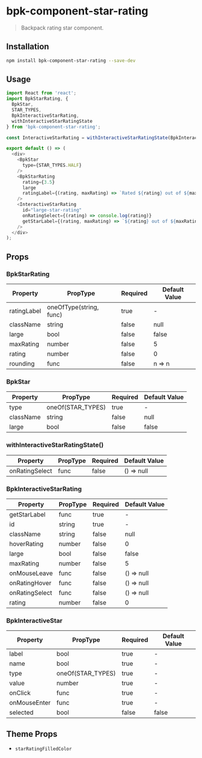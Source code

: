 # bpk-component-star-rating

> Backpack rating star component.

## Installation

```sh
npm install bpk-component-star-rating --save-dev
```

## Usage

```js
import React from 'react';
import BpkStarRating, {
  BpkStar,
  STAR_TYPES,
  BpkInteractiveStarRating,
  withInteractiveStarRatingState
} from 'bpk-component-star-rating';

const InteractiveStarRating = withInteractiveStarRatingState(BpkInteractiveStarRating);

export default () => (
  <div>
    <BpkStar
      type={STAR_TYPES.HALF}
    />
    <BpkStarRating
      rating={3.5}
      large
      ratingLabel={(rating, maxRating) => `Rated ${rating} out of ${maxRating} stars`}
    />
    <InteractiveStarRating
      id="large-star-rating"
      onRatingSelect={(rating) => console.log(rating)}
      getStarLabel={(rating, maxRating) => `${rating} out of ${maxRating} stars`}
    />
  </div>
);
```

## Props

### BpkStarRating

| Property       | PropType                | Required | Default Value |
| -------------- | ----------------------- | -------- | ------------- |
| ratingLabel    | oneOfType(string, func) | true     | -             |
| className      | string                  | false    | null          |
| large          | bool                    | false    | false         |
| maxRating      | number                  | false    | 5             |
| rating         | number                  | false    | 0             |
| rounding       | func                    | false    | n => n        |

### BpkStar

| Property    | PropType          | Required | Default Value |
| ----------- | ----------------- | -------- | ------------- |
| type        | oneOf(STAR_TYPES) | true     | -             |
| className   | string            | false    | null          |
| large       | bool              | false    | false         |

### withInteractiveStarRatingState()

| Property       | PropType | Required | Default Value |
| -------------- | -------- | -------- | ------------- |
| onRatingSelect | func     | false    | () => null    |

### BpkInteractiveStarRating

| Property       | PropType | Required | Default Value |
| -------------- | -------- | -------- | ------------- |
| getStarLabel   | func     | true     | -             |
| id             | string   | true     | -             |
| className      | string   | false    | null          |
| hoverRating    | number   | false    | 0             |
| large          | bool     | false    | false         |
| maxRating      | number   | false    | 5             |
| onMouseLeave   | func     | false    | () => null    |
| onRatingHover  | func     | false    | () => null    |
| onRatingSelect | func     | false    | () => null    |
| rating         | number   | false    | 0             |

### BpkInteractiveStar

| Property     | PropType          | Required | Default Value |
| ------------ | ----------------- | -------- | ------------- |
| label        | bool              | true     | -             |
| name         | bool              | true     | -             |
| type         | oneOf(STAR_TYPES) | true     | -             |
| value        | number            | true     | -             |
| onClick      | func              | true     | -             |
| onMouseEnter | func              | true     | -             |
| selected     | bool              | false    | false         |

## Theme Props

* `starRatingFilledColor`